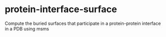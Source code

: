 # protein-interface-surface
Compute the buried surfaces that participate in a protein-protein interface in a PDB using msms
